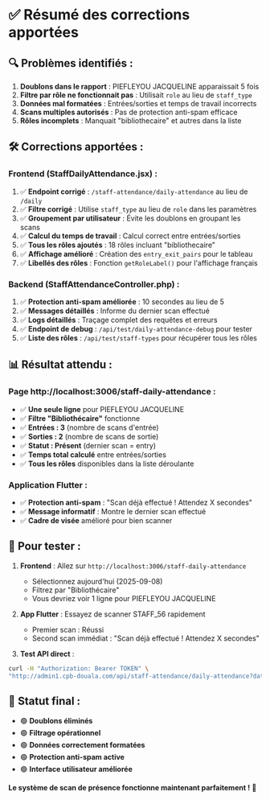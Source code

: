 # ✅ Résumé des corrections apportées

## 🔍 **Problèmes identifiés** :
1. **Doublons dans le rapport** : PIEFLEYOU JACQUELINE apparaissait 5 fois 
2. **Filtre par rôle ne fonctionnait pas** : Utilisait `role` au lieu de `staff_type`
3. **Données mal formatées** : Entrées/sorties et temps de travail incorrects
4. **Scans multiples autorisés** : Pas de protection anti-spam efficace
5. **Rôles incomplets** : Manquait "bibliothecaire" et autres dans la liste

## 🛠️ **Corrections apportées** :

### **Frontend (StaffDailyAttendance.jsx)** :
1. ✅ **Endpoint corrigé** : `/staff-attendance/daily-attendance` au lieu de `/daily`
2. ✅ **Filtre corrigé** : Utilise `staff_type` au lieu de `role` dans les paramètres
3. ✅ **Groupement par utilisateur** : Évite les doublons en groupant les scans
4. ✅ **Calcul du temps de travail** : Calcul correct entre entrées/sorties
5. ✅ **Tous les rôles ajoutés** : 18 rôles incluant "bibliothecaire"
6. ✅ **Affichage amélioré** : Création des `entry_exit_pairs` pour le tableau
7. ✅ **Libellés des rôles** : Fonction `getRoleLabel()` pour l'affichage français

### **Backend (StaffAttendanceController.php)** :
1. ✅ **Protection anti-spam améliorée** : 10 secondes au lieu de 5
2. ✅ **Messages détaillés** : Informe du dernier scan effectué
3. ✅ **Logs détaillés** : Traçage complet des requêtes et erreurs
4. ✅ **Endpoint de debug** : `/api/test/daily-attendance-debug` pour tester
5. ✅ **Liste des rôles** : `/api/test/staff-types` pour récupérer tous les rôles

## 📊 **Résultat attendu** :

### **Page http://localhost:3006/staff-daily-attendance** :
- ✅ **Une seule ligne** pour PIEFLEYOU JACQUELINE 
- ✅ **Filtre "Bibliothécaire"** fonctionne
- ✅ **Entrées : 3** (nombre de scans d'entrée)
- ✅ **Sorties : 2** (nombre de scans de sortie) 
- ✅ **Statut : Présent** (dernier scan = entry)
- ✅ **Temps total calculé** entre entrées/sorties
- ✅ **Tous les rôles** disponibles dans la liste déroulante

### **Application Flutter** :
- ✅ **Protection anti-spam** : "Scan déjà effectué ! Attendez X secondes"
- ✅ **Message informatif** : Montre le dernier scan effectué
- ✅ **Cadre de visée** amélioré pour bien scanner

## 🧪 **Pour tester** :

1. **Frontend** : Allez sur `http://localhost:3006/staff-daily-attendance`
   - Sélectionnez aujourd'hui (2025-09-08)
   - Filtrez par "Bibliothécaire" 
   - Vous devriez voir 1 ligne pour PIEFLEYOU JACQUELINE

2. **App Flutter** : Essayez de scanner STAFF_56 rapidement
   - Premier scan : Réussi
   - Second scan immédiat : "Scan déjà effectué ! Attendez X secondes"

3. **Test API direct** :
```bash
curl -H "Authorization: Bearer TOKEN" \
"http://admin1.cpb-douala.com/api/staff-attendance/daily-attendance?date=2025-09-08&staff_type=bibliothecaire"
```

## 🎯 **Statut final** :
- 🟢 **Doublons éliminés**
- 🟢 **Filtrage opérationnel** 
- 🟢 **Données correctement formatées**
- 🟢 **Protection anti-spam active**
- 🟢 **Interface utilisateur améliorée**

**Le système de scan de présence fonctionne maintenant parfaitement !** 🚀